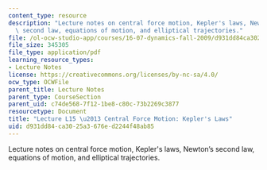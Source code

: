 ```yaml
---
content_type: resource
description: "Lecture notes on central force motion, Kepler's laws, Newton\u2019s\
  \ second law, equations of motion, and elliptical trajectories."
file: /ol-ocw-studio-app/courses/16-07-dynamics-fall-2009/d931dd84ca3025a3676ed2244f48ab85_MIT16_07F09_Lec15.pdf
file_size: 345305
file_type: application/pdf
learning_resource_types:
- Lecture Notes
license: https://creativecommons.org/licenses/by-nc-sa/4.0/
ocw_type: OCWFile
parent_title: Lecture Notes
parent_type: CourseSection
parent_uid: c74de568-7f12-1be8-c80c-73b2269c3877
resourcetype: Document
title: "Lecture L15 \u2013 Central Force Motion: Kepler's Laws"
uid: d931dd84-ca30-25a3-676e-d2244f48ab85
---
```

Lecture notes on central force motion, Kepler's laws, Newton’s second law, equations of motion, and elliptical trajectories.
